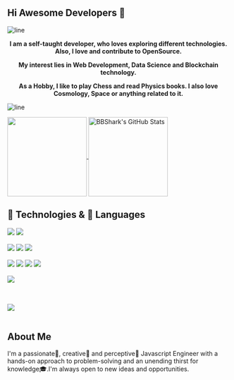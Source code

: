 ## Hi Awesome Developers 👋

![line](https://user-images.githubusercontent.com/57281769/139474820-48edd3b4-3025-4ac6-abd0-d1c9b4fb2b5f.png)
<p style = "text-align: center;"><strong>
	I am a self-taught developer, who loves exploring different technologies. 
	Also, I love and contribute to OpenSource. 
</strong>
</p>
<p style = "text-align: center;"><strong>
	My interest lies in Web Development, Data Science and Blockchain technology.
</strong>
</p>
<p style = "text-align: center;"><strong>
	As a Hobby, I like to play Chess and read Physics books. I also love Cosmology, Space or anything related to it.
</strong>
</p>

![line](https://user-images.githubusercontent.com/57281769/139475005-b358700b-01ff-4f84-8fcd-dcbe8743b12d.png)

<p>
  <a href="https://github.com/imran-baitham" >
    <img align="center" src="https://github-readme-stats.vercel.app/api/top-langs/?layout=compact&username=shaxzad&hide=java,html&title_color=ffffff&text_color=c9cacc&icon_color=2bbc8a&bg_color=1d1f21" height="180px"/>
  </a>
  <a href="https://github.com/imran-baitham" >
    <img align="center" src="https://github-readme-stats.vercel.app/api?username=imran-baitham&show_icons=true&line_height=27&count_private=true&title_color=ffffff&text_color=c9cacc&icon_color=2bbc8a&bg_color=1d1f21" alt="BBShark's GitHub Stats" height="180px"/>
  </a>
 </p>

## 🔧 Technologies & 📖 Languages

<div align="left">
  <img src="https://img.shields.io/badge/HTML5-E34F26?style=for-the-badge&logo=html5&logoColor=white">
  <img src="https://img.shields.io/badge/CSS3-1572B6?style=for-the-badge&logo=css3&logoColor=white">
  <br/>
  <br/>
  <img src="https://img.shields.io/badge/JavaScript-F7DF1E?style=for-the-badge&logo=javascript&logoColor=black">
  <img src="https://img.shields.io/badge/TypeScript-007ACC?style=for-the-badge&logo=typescript&logoColor=white">
  <img src="https://img.shields.io/badge/React-20232A?style=for-the-badge&logo=react&logoColor=61DAFB">
  <br/>
  <br/>
  <img src="https://img.shields.io/badge/Node.js-339933?style=for-the-badge&logo=nodedotjs&logoColor=white">
  <img src="https://img.shields.io/badge/Express.js-000000?style=for-the-badge&logo=express&logoColor=white">
  <img src="https://img.shields.io/badge/MongoDB-4EA94B?style=for-the-badge&logo=mongodb&logoColor=white">
  <img src="https://img.shields.io/badge/Docker-2CA5E0?style=for-the-badge&logo=docker&logoColor=white">
  <br/>
  <br/>
  <img src="https://img.shields.io/badge/Git-F05032?style=for-the-badge&logo=git&logoColor=white">
<div/>
  
  <br></br>
    <img src="https://activity-graph.herokuapp.com/graph?username=imran-baitham&theme=redical&hide_border=true">
<br></br>

## About Me

I'm a passionate🥇, creative🎨 and perceptive🔭 Javascript Engineer with a hands-on approach to problem-solving and an unending thirst for knowledge🎓.I'm always open to new ideas and opportunities.
